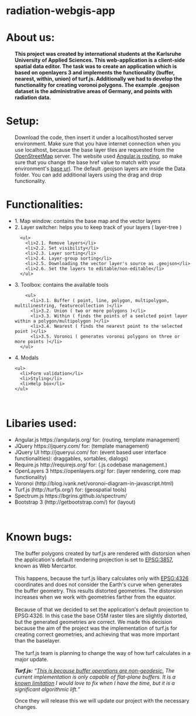 # radiation-webgis-app

<h1>About us:</h1>
<ul>
<b>This project was created by international students at the Karlsruhe University of Applied Sciences. This web-application is a client-side spatial data editor. The task was to create an application which is based on openlayers 3 and implements the functionality (buffer, nearest, within, union) of turf.js. Additionally we had to develop the functionality for creating voronoi polygons. The example .geojson dataset is the administrative areas of Germany, and points with radiation data.</b>
</ul>
<h1>Setup:</h1>
<ul>
Download the code, then insert it under a localhost/hosted server environment. Make sure that you have internet connection when you use localhost, because the base layer tiles are requested from the <a href="https://www.openstreetmap.org/">OpenStreetMap</a> server. The website used <a href="https://docs.angularjs.org/api/ngRoute/provider/$routeProvider">Angular.js routing</a>, so make sure that you change the base href value to match with your environment's <a href="http://www.w3schools.com/tags/tag_base.asp">base url</a>. The default .geojson layers are inside the Data folder. You can add additional layers using the drag and drop functionality.
</ul>
<h1>Functionalities:</h1>
<ul>
  <li>1. Map window: contains the base map and the vector layers</li>
  <li>2. Layer switcher: helps you to keep track of your layers ( layer-tree )</li>
    
      <ul>
        <li>2.1. Remove layers</li>
        <li>2.2. Set visibility</li>
        <li>2.3. Layer sorting</li>
        <li>2.4. Layer-group sorting</li>
        <li>2.5. Downloading the vector layer's source as .geojson</li>
        <li>2.6. Set the layers to editable/non-editable</li>
      </ul>
    
  <li>3. Toolbox: contains the available tools</li>
    
        <ul>
          <li>3.1. Buffer ( point, line, polygon, multipolygon, multilinestring, featurecollection )</li>
          <li>3.2. Union ( two or more polygons )</li>
          <li>3.3. Within ( finds the points of a seelcted point layer within a polygon/multipolygon )</li>
          <li>3.4. Nearest ( finds the nearest point to the selected point )</li>
          <li>3.5. Voronoi ( generates voronoi polygons on three or more points )</li>
      </ul>
    
  <li>4. Modals</li>
  
    <ul>
      <li>Form validation</li>
      <li>Styling</li>
      <li>Help box</li>
    </ul>
  
</ul>
<br>
<h1>Libaries used:</h1>
<ul>
  <li>Angular.js https://angularjs.org/ for: (routing, template management)</li>
  <li>JQuery https://jquery.com/ for: (template management)</li>
  <li>JQuery UI http://jqueryui.com/ for: (event based user interface functionalities): draggables, sortables, dialogs)</li>
  <li>Require.js http://requirejs.org/ for: (.js codebase management.)</li>
  <li>OpenLayers 3 https://openlayers.org/ for: (layer rendering, core map functionality)</li>
  <li>Voronoi (http://blog.ivank.net/voronoi-diagram-in-javascript.html)</li>
  <li>Turf.js (http://turfjs.org/) for: (geospatial tools)</li>
  <li>Spectrum.js https://bgrins.github.io/spectrum/</li>
  <li>Bootstrap 3 (http://getbootstrap.com/) for (layout)</li>
</ul>
<br>
<h1>Known bugs:</h1>
<ul>
The buffer polygons created by turf.js are rendered with distorsion when the application's default rendering projection is set to <a href="http://spatialreference.org/ref/sr-org/7483/">EPSG:3857</a>, known as Web Mercartor. 
<br><br>
This happens, because the turf.js libary calculates only with <a href="http://spatialreference.org/ref/epsg/wgs-84/">EPSG:4326</a> coordinates and does not consider the Earth's curve when generates the buffer geometry. This results distorted geometries. The distorsion increases when we work with geometries farther from the equator. 
<br><br>
Because of that we decided to set the application's default projection to EPSG:4326. In this case the base OSM raster tiles are slightly distorted, but the generated geometries are correct. We made this decision because the aim of the project was the implementation of turf.js for creating correct geometries, and achieving that was more important than the baselayer. 
<br><br>
The turf.js team is planning to change the way of how turf calculates in a major update. 

<i><b>Turf.js:</b> <q><a href="https://github.com/Turfjs/turf/issues/387">This is because buffer operations are non-geodesic.</a> The current implementation is only capable of flat-plane buffers. It is a <a href="https://github.com/Turfjs/turf-buffer/issues/7">known limitation</a> I would love to fix when I have the time, but it is a significant algorithmic lift.</q></i>

Once they will release this we will update our project with the necessary changes.
</ul>
